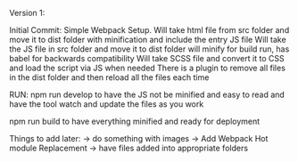 Version 1:

Initial Commit:
Simple Webpack Setup.
Will take html file from src folder and move it to dist folder with minification and include the entry JS file
Will take the JS file in src folder and move it to dist folder will minify for build run, has babel for backwards compatibility 
Will take SCSS file and convert it to CSS and load the script via JS when needed
There is a plugin to remove all files in the dist folder and then reload all the files each time

RUN:
npm run develop 
to have the JS not be minified and easy to read and have the tool watch and update the files as you work

npm run build 
to have everything minified and ready for deployment

Things to add later:
	-> do something with images
	-> Add Webpack Hot module Replacement
	-> have files added into appropriate folders